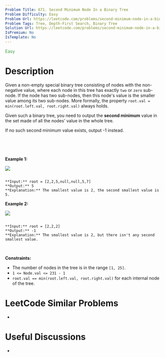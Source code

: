 ```yaml
---
Problem Title: 671. Second Minimum Node In a Binary Tree
Problem Difficulty: Easy
Problem Url: https://leetcode.com/problems/second-minimum-node-in-a-binary-tree/
Problem Tags: Tree, Depth-First Search, Binary Tree
Solution Url: https://leetcode.com/problems/second-minimum-node-in-a-binary-tree/solution/
IsPremium: No
IsTemplate: No
---
```


<span style="color: rgb(67, 160, 71);">Easy</span>

# Description

Given a non-empty special binary tree consisting of nodes with the non-negative value, where each node in this tree has exactly `two` or `zero` sub-node. If the node has two sub-nodes, then this node's value is the smaller value among its two sub-nodes. More formally, the property `root.val = min(root.left.val, root.right.val)` always holds.


Given such a binary tree, you need to output the **second minimum** value in the set made of all the nodes' value in the whole tree.


If no such second minimum value exists, output -1 instead.


 


 


**Example 1:**


![](https://assets.leetcode.com/uploads/2020/10/15/smbt1.jpg)

```

**Input:** root = [2,2,5,null,null,5,7]
**Output:** 5
**Explanation:** The smallest value is 2, the second smallest value is 5.

```

**Example 2:**


![](https://assets.leetcode.com/uploads/2020/10/15/smbt2.jpg)

```

**Input:** root = [2,2,2]
**Output:** -1
**Explanation:** The smallest value is 2, but there isn't any second smallest value.

```

 


**Constraints:**


* The number of nodes in the tree is in the range `[1, 25]`.
* `1 <= Node.val <= 231 - 1`
* `root.val == min(root.left.val, root.right.val)` for each internal node of the tree.




# LeetCode Similar Problems

- []()

# Useful Discussions

- []()
